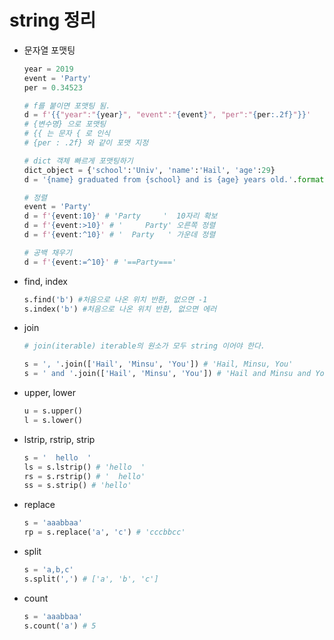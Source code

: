 # string 정리

* 문자열 포맷팅

  ```python
  year = 2019
  event = 'Party'
  per = 0.34523
  
  # f를 붙이면 포맷팅 됨.
  d = f'{{"year":"{year}", "event":"{event}", "per":"{per:.2f}"}}'
  # {변수명} 으로 포맷팅
  # {{ 는 문자 { 로 인식
  # {per : .2f} 와 같이 포맷 지정
  
  # dict 객체 빠르게 포맷팅하기
  dict_object = {'school':'Univ', 'name':'Hail', 'age':29}
  d = '{name} graduated from {school} and is {age} years old.'.format(**dict_object)
  
  # 정렬
  event = 'Party'
  d = f'{event:10}' # 'Party     '  10자리 확보
  d = f'{event:>10}' # '     Party' 오른쪽 정렬
  d = f'{event:^10}' # '  Party   ' 가운데 정렬
  
  # 공백 채우기
  d = f'{event:=^10}' # '==Party==='
  ```

* find, index

  ```python
  s.find('b') #처음으로 나온 위치 반환, 없으면 -1
  s.index('b') #처음으로 나온 위치 반환, 없으면 에러
  ```

* join

  ```python
  # join(iterable) iterable의 원소가 모두 string 이어야 한다.
  
  s = ', '.join(['Hail', 'Minsu', 'You']) # 'Hail, Minsu, You'
  s = ' and '.join(['Hail', 'Minsu', 'You']) # 'Hail and Minsu and You'
  ```

* upper, lower

  ```python
  u = s.upper()
  l = s.lower()
  ```

* lstrip, rstrip, strip

  ```python
  s = '  hello  '
  ls = s.lstrip() # 'hello  '
  rs = s.rstrip() # '  hello'
  ss = s.strip() # 'hello'
  ```

* replace

  ```python
  s = 'aaabbaa'
  rp = s.replace('a', 'c') # 'cccbbcc'
  ```

* split

  ```python
  s = 'a,b,c'
  s.split(',') # ['a', 'b', 'c']
  ```

* count

  ```python
  s = 'aaabbaa'
  s.count('a') # 5
  ```

  